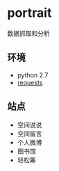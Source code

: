 # portrait

数据抓取和分析

## 环境

- python 2.7
- [requests](http://cn.python-requests.org/zh_CN/latest/)


## 站点

- 空间说说
- 空间留言
- 个人微博
- 图书馆
- 轻松筹

